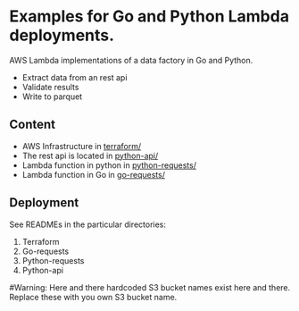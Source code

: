 # Examples for Go and Python Lambda deployments.

AWS Lambda implementations of a data factory in Go and Python. 
- Extract data from an rest api
- Validate results
- Write to parquet

## Content
- AWS Infrastructure in [terraform/](terraform)  
- The rest api is located in [python-api/](python-api)  
- Lambda function in python in [python-requests/](python-requests)  
- Lambda function in Go in [go-requests/](go-requests) 

## Deployment
See READMEs in the particular directories:
1. Terraform
1. Go-requests
1. Python-requests
1. Python-api

#Warning:
Here and there hardcoded S3 bucket names exist here and there. Replace these with you own S3 bucket name.

